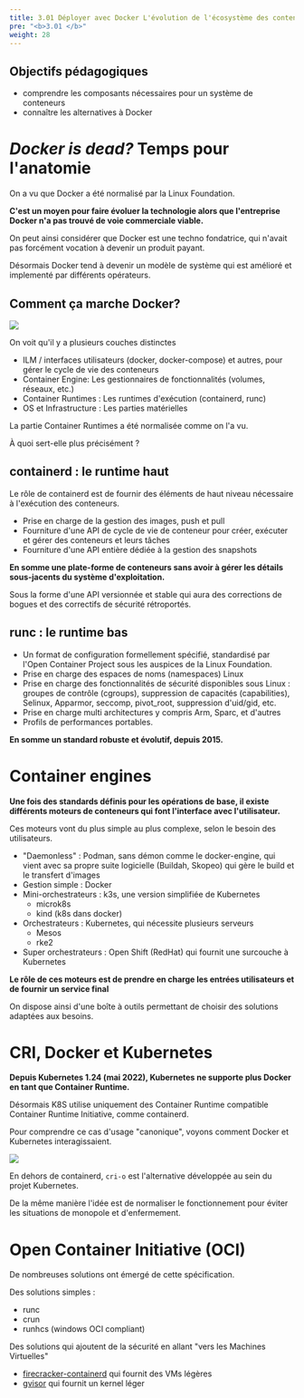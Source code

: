 ```yaml
---
title: 3.01 Déployer avec Docker L'évolution de l'écosystème des conteneurs
pre: "<b>3.01 </b>"
weight: 28
---
```


## Objectifs pédagogiques
  - comprendre les composants nécessaires pour un système de conteneurs
  - connaître les alternatives à Docker

# *Docker is dead?* Temps pour l'anatomie

On a vu que Docker a été normalisé par la Linux Foundation.

**C'est un moyen pour faire évoluer la technologie alors que l'entreprise Docker n'a pas trouvé de voie commerciale viable.**

On peut ainsi considérer que Docker est une techno fondatrice, qui n'avait pas forcément vocation à devenir un produit payant.

Désormais Docker tend à devenir un modèle de système qui est amélioré et implementé par différents opérateurs.  

## Comment ça marche Docker?

![](https://www.docker.com/wp-content/uploads/974cd631-b57e-470e-a944-78530aaa1a23-1.jpg)

On voit qu'il y a plusieurs couches distinctes
* ILM / interfaces utilisateurs (docker, docker-compose) et autres, pour gérer le cycle de vie des conteneurs 
* Container Engine: Les gestionnaires de fonctionnalités (volumes, réseaux, etc.)
* Container Runtimes : Les runtimes d'exécution (containerd, runc)
* OS et Infrastructure : Les parties matérielles 

La partie Container Runtimes a été normalisée comme on l'a vu. 

À quoi sert-elle plus précisément ?
 
## containerd : le runtime haut

Le rôle de containerd est de fournir des éléments de haut niveau nécessaire à l'exécution des conteneurs. 

* Prise en charge de la gestion des images, push et pull 
* Fourniture d'une API de cycle de vie de conteneur pour créer, exécuter et gérer des conteneurs et leurs tâches 
* Fourniture d'une API entière dédiée à la gestion des snapshots 
 
**En somme une plate-forme de conteneurs sans avoir à gérer les détails sous-jacents du système d'exploitation.** 

Sous la forme d'une API versionnée et stable qui aura des corrections de bogues et des correctifs de sécurité rétroportés. 

## runc : le runtime bas

* Un format de configuration formellement spécifié, standardisé par l'Open Container Project sous les auspices de la Linux Foundation.
* Prise en charge des espaces de noms (namespaces) Linux
* Prise en charge des fonctionnalités de sécurité disponibles sous Linux : groupes de contrôle (cgroups), suppression de capacités (capabilities), Selinux, Apparmor, seccomp, pivot_root, suppression d'uid/gid, etc.
* Prise en charge multi architectures y compris Arm, Sparc, et d'autres 
* Profils de performances portables.

**En somme un standard robuste et évolutif, depuis 2015.**


# Container engines 

**Une fois des standards définis pour les opérations de base, il existe différents moteurs de conteneurs qui font l'interface avec l'utilisateur.**

Ces moteurs vont du plus simple au plus complexe, selon le besoin des utilisateurs.

* "Daemonless" : Podman, sans démon comme le docker-engine, qui vient avec sa propre suite logicielle (Buildah, Skopeo) qui gère le build et le transfert d'images
* Gestion simple : Docker
* Mini-orchestrateurs : k3s, une version simplifiée de Kubernetes
  * microk8s
  * kind (k8s dans docker)
* Orchestrateurs : Kubernetes, qui nécessite plusieurs serveurs 
  * Mesos
  * rke2
* Super orchestrateurs : Open Shift (RedHat) qui fournit une surcouche à Kubernetes

**Le rôle de ces moteurs est de prendre en charge les entrées utilisateurs et de fournir un service final**

On dispose ainsi d'une boîte à outils permettant de choisir des solutions adaptées aux besoins.

# CRI, Docker et Kubernetes

**Depuis Kubernetes 1.24 (mai 2022), Kubernetes ne supporte plus Docker en tant que Container Runtime.**

Désormais K8S utilise uniquement des Container Runtime compatible Container Runtime Initiative, comme containerd.

Pour comprendre ce cas d'usage "canonique", voyons comment Docker et Kubernetes interagissaient.

![](https://miguelminoldo.files.wordpress.com/2022/08/image-1.png)

En dehors de containerd, `cri-o` est l'alternative développée au sein du projet Kubernetes.

De la même manière l'idée est de normaliser le fonctionnement pour éviter les situations de monopole et d'enfermement.

# Open Container Initiative (OCI)

De nombreuses solutions ont émergé de cette spécification.

Des solutions simples :
* runc
* crun
* runhcs (windows OCI compliant)

Des solutions qui ajoutent de la sécurité en allant "vers les Machines Virtuelles"
* [firecracker-containerd](https://github.com/firecracker-microvm/firecracker-containerd) qui fournit des VMs légères 
* [gvisor](https://github.com/google/gvisor) qui fournit un kernel léger


